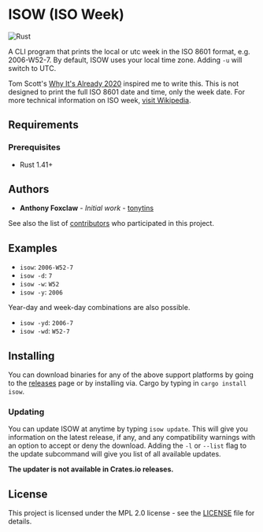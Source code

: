 # ISOW (ISO Week)

![Rust](https://github.com/tonytins/isow/workflows/Rust/badge.svg)

A CLI program that prints the local or utc week in the ISO 8601 format, e.g. 2006-W52-7. By default, ISOW uses your local time zone. Adding ``-u`` will switch to UTC.

Tom Scott's [Why It's Already 2020](https://www.youtube.com/watch?v=D3jxx8Yyw1c) inspired me to write this. This is not designed to print the full ISO 8601 date and time, only the week date. For more technical information on ISO week, [visit Wikipedia](https://en.wikipedia.org/wiki/ISO_week_date).

## Requirements

### Prerequisites

- Rust 1.41+

## Authors

- **Anthony Foxclaw** - _Initial work_ - [tonytins](https://github.com/tonytins)

See also the list of [contributors](https://github.com/tonytins/isow/contributors) who participated in this project.

## Examples

- ``isow``: ``2006-W52-7``
- ``isow -d``: ``7``
- ``isow -w``: ``W52``
- ``isow -y``: ``2006``

Year-day and week-day combinations are also possible.

- ``isow -yd``: ``2006-7``
- ``isow -wd``: ``W52-7``

## Installing

You can download binaries for any of the above support platforms by going to the [releases](https://github.com/tonytins/isow/releases) page or by installing via. Cargo by typing in ``cargo install isow``.

### Updating

You can update ISOW at anytime by typing ``isow update``. This will give you information on the latest release, if any, and any compatibility warnings with an option to accept or deny the download. Adding the ``-l`` or ``--list`` flag to the update subcommand will give you list of all available updates.

**The updater is not available in Crates.io releases.**

## License

This project is licensed under the MPL 2.0 license - see the [LICENSE](LICENSE) file for details.
